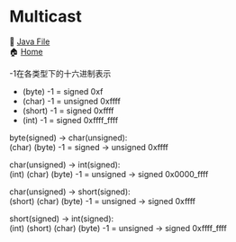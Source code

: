 # Multicast

📃 [Java File](./Multicast.java)  
🏠 [Home](../../../../../../../../README.md)

-1在各类型下的十六进制表示  
- (byte) -1  = signed   0xf  
- (char) -1  = unsigned 0xffff
- (short) -1 = signed   0xffff  
- (int) -1   = signed   0xffff_ffff

byte(signed) -> char(unsigned):  
(char) (byte) -1 = signed -> unsigned 0xffff

char(unsigned) -> int(signed):  
(int) (char) (byte) -1 = unsigned -> signed 0x0000_ffff

char(unsigned) -> short(signed):  
(short) (char) (byte) -1 = unsigned -> signed 0xffff

short(signed) -> int(signed):  
(int) (short) (char) (byte) -1 = unsigned -> signed 0xffff_ffff


